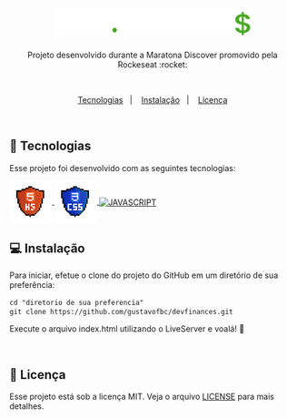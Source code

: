 
<h1 align="center">
    <img alt="Todos" title="Snake-game" src="https://github.com/gustavofbc/devfinances/blob/main/assets/logo.svg" />
</h1>

<p align="center">Projeto desenvolvido durante a Maratona Discover promovido pela Rockeseat :rocket:</p>

<br>

<p align="center">
  <a href="#-tecnologias">Tecnologias</a>&nbsp;&nbsp;&nbsp;|&nbsp;&nbsp;&nbsp;
  <a href="#computer-instalação">Instalação</a>&nbsp;&nbsp;&nbsp;|&nbsp;&nbsp;&nbsp;
  <a href="#memo-licença">Licença</a>
</p>

<br>

## 🚀 Tecnologias

Esse projeto foi desenvolvido com as seguintes tecnologias:

  <a href="https://developer.mozilla.org/pt-BR/docs/Web/HTML" target="_blank">
      <img align="center" src="https://github.com/gustavofbc/pixel_of_shields/blob/main/base/html.png" href="https://developer.mozilla.org/pt-BR/docs/Web/HTML" alt="HTML5" height="75" width="75" />
  </a>
  
  <a href="https://developer.mozilla.org/pt-BR/docs/Web/CSS" target="_blank">
      <img align="center" src="https://github.com/gustavofbc/pixel_of_shields/blob/main/base/css.png" href="https://developer.mozilla.org/pt-BR/docs/Web/CSS" alt="CSS3" height="75" width="75" />
  </a>
  
  <a href="https://developer.mozilla.org/pt-BR/docs/Web/JavaScript" target="_blank">
      <img align="center" src="https://github.com/gustavofbc/pixel_of_shields/blob/main/base/javascript.png" href="https://developer.mozilla.org/pt-BR/docs/Web/JavaScript" alt="JAVASCRIPT" height="75" width="75" />
  </a>

<br>

## :computer: Instalação

Para iniciar, efetue o clone do projeto do GitHub em um diretório de sua preferência:

```shell
cd "diretorio de sua preferencia"
git clone https://github.com/gustavofbc/devfinances.git
```
Execute o arquivo index.html utilizando o LiveServer e voalá! :tada:

<br>

## :memo: Licença

Esse projeto está sob a licença MIT. Veja o arquivo [LICENSE](LICENSE.md) para mais detalhes.
